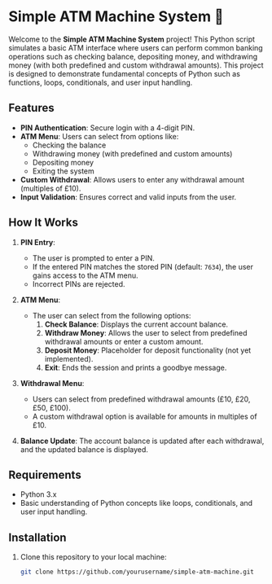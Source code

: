 # Simple ATM Machine System 🏧

Welcome to the **Simple ATM Machine System** project! This Python script simulates a basic ATM interface where users can perform common banking operations such as checking balance, depositing money, and withdrawing money (with both predefined and custom withdrawal amounts). This project is designed to demonstrate fundamental concepts of Python such as functions, loops, conditionals, and user input handling.

## Features

- **PIN Authentication**: Secure login with a 4-digit PIN.
- **ATM Menu**: Users can select from options like:
  - Checking the balance
  - Withdrawing money (with predefined and custom amounts)
  - Depositing money
  - Exiting the system
- **Custom Withdrawal**: Allows users to enter any withdrawal amount (multiples of £10).
- **Input Validation**: Ensures correct and valid inputs from the user.
  
## How It Works

1. **PIN Entry**: 
   - The user is prompted to enter a PIN.
   - If the entered PIN matches the stored PIN (default: `7634`), the user gains access to the ATM menu.
   - Incorrect PINs are rejected.

2. **ATM Menu**:
   - The user can select from the following options:
     1. **Check Balance**: Displays the current account balance.
     2. **Withdraw Money**: Allows the user to select from predefined withdrawal amounts or enter a custom amount.
     3. **Deposit Money**: Placeholder for deposit functionality (not yet implemented).
     4. **Exit**: Ends the session and prints a goodbye message.

3. **Withdrawal Menu**:
   - Users can select from predefined withdrawal amounts (£10, £20, £50, £100).
   - A custom withdrawal option is available for amounts in multiples of £10.

4. **Balance Update**: The account balance is updated after each withdrawal, and the updated balance is displayed.

## Requirements

- Python 3.x
- Basic understanding of Python concepts like loops, conditionals, and user input handling.

## Installation

1. Clone this repository to your local machine:
   ```bash
   git clone https://github.com/yourusername/simple-atm-machine.git

